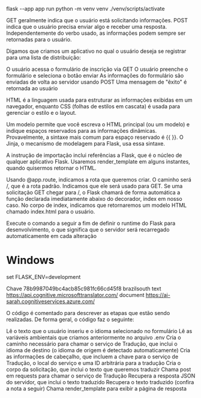 flask --app app run 
python -m venv venv
./venv/scripts/activate

GET geralmente indica que o usuário está solicitando informações. 
POST indica que o usuário precisa enviar algo e receber uma resposta.
Independentemente do verbo usado, as informações podem sempre ser retornadas para o usuário.

Digamos que criamos um aplicativo no qual o usuário deseja se registrar para uma lista de distribuição:

O usuário acessa o formulário de inscrição via GET
O usuário preenche o formulário e seleciona o botão enviar
As informações do formulário são enviadas de volta ao servidor usando POST
Uma mensagem de "êxito" é retornada ao usuário

HTML é a linguagem usada para estruturar as informações exibidas em um navegador, enquanto CSS (folhas de estilos em cascata) é usada para gerenciar o estilo e o layout.

Um modelo permite que você escreva o HTML principal (ou um modelo) e indique espaços reservados para as informações dinâmicas. Provavelmente, a sintaxe mais comum para espaço reservado é {{ }}. O Jinja, o mecanismo de modelagem para Flask, usa essa sintaxe.

A instrução de importação inclui referências a Flask, que é o núcleo de qualquer aplicativo Flask. Usaremos render_template em alguns instantes, quando quisermos retornar o HTML.

Usando @app.route, indicamos a rota que queremos criar. O caminho será /, que é a rota padrão. Indicamos que ele será usado para GET. Se uma solicitação GET chegar para /, o Flask chamará de forma automática a função declarada imediatamente abaixo do decorador, index em nosso caso. No corpo de index, indicamos que retornaremos um modelo HTML chamado index.html para o usuário.

Execute o comando a seguir a fim de definir o runtime do Flask para desenvolvimento, o que significa que o servidor será recarregado automaticamente em cada alteração
# Windows
set FLASK_ENV=development

Chave 
78b9987049bc4acb85c981fc66cd45f8
brazilsouth
text https://api.cognitive.microsofttranslator.com/
document https://ai-sarah.cognitiveservices.azure.com/

O código é comentado para descrever as etapas que estão sendo realizadas. De forma geral, o código faz o seguinte:

Lê o texto que o usuário inseriu e o idioma selecionado no formulário
Lê as variáveis ambientais que criamos anteriormente no arquivo .env
Cria o caminho necessário para chamar o serviço de Tradução, que inclui o idioma de destino (o idioma de origem é detectado automaticamente)
Cria as informações de cabeçalho, que incluem a chave para o serviço de Tradução, o local do serviço e uma ID arbitrária para a tradução
Cria o corpo da solicitação, que inclui o texto que queremos traduzir
Chama post em requests para chamar o serviço de Tradução
Recupera a resposta JSON do servidor, que inclui o texto traduzido
Recupera o texto traduzido (confira a nota a seguir)
Chama render_template para exibir a página de resposta